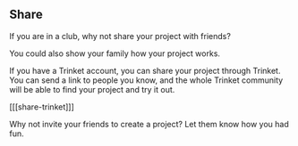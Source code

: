 ## Share

If you are in a club, why not share your project with friends?

You could also show your family how your project works.

If you have a Trinket account, you can share your project through Trinket. You can send a link to people you know, and the whole Trinket community will be able to find your project and try it out.

[[[share-trinket]]]

Why not invite your friends to create a project? Let them know how you had fun.

